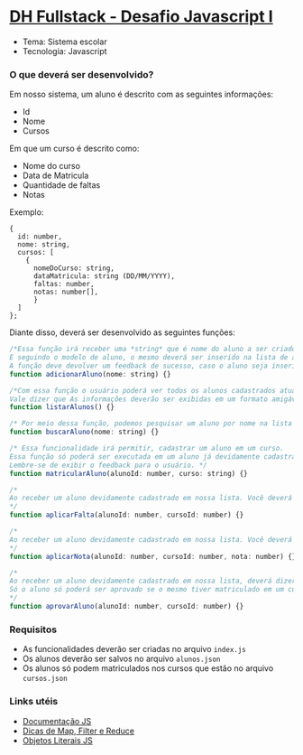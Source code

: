 # [DH Fullstack - Desafio Javascript I](https://github.com/DigitalHouseBrasil/FSN-desafio-javascript-I)

- Tema: Sistema escolar
- Tecnologia: Javascript

### O que deverá ser desenvolvido?

Em nosso sistema, um aluno é descrito com as seguintes informações:

- Id
- Nome
- Cursos

Em que um curso é descrito como:

- Nome do curso
- Data de Matricula
- Quantidade de faltas
- Notas

Exemplo:

```
{
  id: number,
  nome: string,
  cursos: [
    {
      nomeDoCurso: string,
      dataMatricula: string (DD/MM/YYYY),
      faltas: number,
      notas: number[],
      }
  ]
};
```

Diante disso, deverá ser desenvolvido as seguintes funções:

```javascript
/*Essa função irá receber uma *string* que é nome do aluno a ser criado.
E seguindo o modelo de aluno, o mesmo deverá ser inserido na lista de alunos.
A função deve devolver um feedback de sucesso, caso o aluno seja inserido corretamente. Mostrar notas, faltas e média das faltas. */
function adicionarAluno(nome: string) {}

/*Com essa função o usuário poderá ver todos os alunos cadastrados atualmente no sistema.
Vale dizer que As informações deverão ser exibidas em um formato amigável.*/
function listarAlunos() {}

/* Por meio dessa função, podemos pesquisar um aluno por nome na lista de aluno. Ela deverá exibir um feedback, tanto para quando encontrar o aluno, tanto quando não encontrar. E deverá devolver um aluno em seu retorno. */
function buscarAluno(nome: string) {}

/* Essa funcionalidade irá permitir, cadastrar um aluno em um curso.
Essa função só poderá ser executada em um aluno já devidamente cadastrado no sistema, e deverá armazenar a data atual no momento da matricula
Lembre-se de exibir o feedback para o usuário. */
function matricularAluno(alunoId: number, curso: string) {}

/*
Ao receber um aluno devidamente cadastrado em nossa lista. Você deverá incrementar uma falta ao aluno. Você deverá dar um feedback ao concluir a tarefa. Só poderá aplicar falta em aluno se o mesmo tiver matriculado em um curso.
*/
function aplicarFalta(alunoId: number, cursoId: number) {}

/*
Ao receber um aluno devidamente cadastrado em nossa lista. Você deverá adicionar uma nota ao aluno na sua lista de notas. Você deverá dar um feedback ao concluir a tarefa. Só poderá aplicar nota em aluno se o mesmo tiver matriculado em um curso.
*/
function aplicarNota(alunoId: number, cursoId: number, nota: number) {}

/*
Ao receber um aluno devidamente cadastrado em nossa lista, deverá dizer se o mesmo está aprovado ou não. Os critérios de aprovação são: ter no máximo 3 faltas e média 7 em notas.
Só o aluno só poderá ser aprovado se o mesmo tiver matriculado em um curso.
*/
function aprovarAluno(alunoId: number, cursoId: number) {}
```

### Requisitos

- As funcionalidades deverão ser criadas no arquivo `index.js`
- Os alunos deverão ser salvos no arquivo `alunos.json`
- Os alunos só podem matriculados nos cursos que estão no arquivo `cursos.json`

### Links utéis

- [Documentação JS](https://developer.mozilla.org/pt-BR/docs/Web/JavaScript)
- [Dicas de Map, Filter e Reduce](https://desenvolvimentoparaweb.com/javascript/map-filter-reduce-javascript/)
- [Objetos Literais JS](https://tableless.com.br/javascript-objetos-literais-vs-funcoes-construtoras/)
